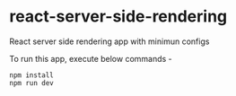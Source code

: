 # react-server-side-rendering
React server side rendering app with minimun configs

To run this app, execute below commands -
```
npm install
npm run dev
```
